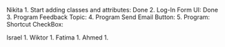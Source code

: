 Nikita
	1. Start adding classes and attributes: Done
	2. Log-In Form UI: Done
	3. Program Feedback Topic: 
	4. Program Send Email Button:
	5. Program: Shortcut CheckBox:
	
	
Israel
	1.
Wiktor
	1.
Fatima
	1.
Ahmed
	1.
